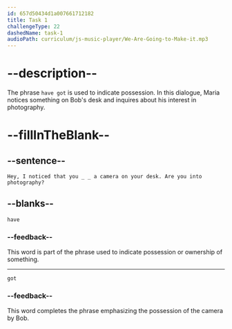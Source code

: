 ```yaml
---
id: 657d50434d1a007661712182
title: Task 1
challengeType: 22
dashedName: task-1
audioPath: curriculum/js-music-player/We-Are-Going-to-Make-it.mp3
---
```


<!--
AUDIO REFERENCE: 
Maria: Hey, I noticed that you have got a camera on your desk. Are you into photography?
-->

# --description--

The phrase `have got` is used to indicate possession. In this dialogue, Maria notices something on Bob's desk and inquires about his interest in photography.

# --fillInTheBlank--

## --sentence--

`Hey, I noticed that you _ _ a camera on your desk. Are you into photography?`

## --blanks--

`have`

### --feedback--

This word is part of the phrase used to indicate possession or ownership of something.

---

`got`

### --feedback--

This word completes the phrase emphasizing the possession of the camera by Bob.
